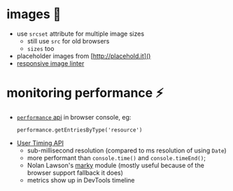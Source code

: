 
# images 🌆
- use `srcset` attribute for multiple image sizes
  - still use `src` for old browsers
  - `sizes` too
- placeholder images from [http://placehold.it]()
- [responsive image linter](https://github.com/ausi/respimagelint)


# monitoring performance ⚡️
- [`performance` api](https://developer.mozilla.org/en-US/docs/Web/API/Performance) in browser console, eg:
  ```
  performance.getEntriesByType('resource')
  ```
- [User Timing API](https://developer.mozilla.org/en-US/docs/Web/API/User_Timing_API)
  - sub-millisecond resolution (compared to ms resolution of using `Date`)
  - more performant than `console.time()` and `console.timeEnd()`;
  - Nolan Lawson's [marky](https://github.com/nolanlawson/marky) module (mostly useful because of the browser support fallback it does)
  - metrics show up in DevTools timeline
